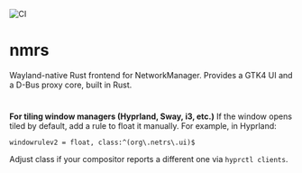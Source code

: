 ![CI](https://github.com/cachebag/nmrs/actions/workflows/ci.yml/badge.svg)
# nmrs

Wayland-native Rust frontend for NetworkManager. Provides a GTK4 UI and a D-Bus proxy core, built in Rust.

# 

**For tiling window managers (Hyprland, Sway, i3, etc.)**
If the window opens tiled by default, add a rule to float it manually. For example, in Hyprland:

 ```
 windowrulev2 = float, class:^(org\.netrs\.ui)$
 ```
 Adjust class if your compositor reports a different one via `hyprctl clients`.
